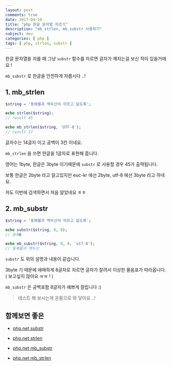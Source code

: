 ```yaml
---
layout: post
comments: true
date: 2017-04-10
title: "php 한글 문자열 자르기"
description: "mb_strlen, mb_substr 사용하기"
subject: dev
categories: [ php ]
tags: [ php, strlen, substr ]
---
```


한글 문자열을 자를 때 그냥 `substr` 함수를 자르면 글자가 깨지는걸 보신 적이 있을거에요 !

`mb_substr` 로 한글을 안전하게 자릅시다 ..!

## 1. mb_strlen<a id="1-mb_strlen" href="#1-mb_strlen" class="s-link" aria-hidden="true"></a>

```php
$string = '동해물과 백두산이 마르고 닳도록';

echo strlen($string);
// result 45

echo mb_strlen($string, 'UTF-8');
// result 17
```

글자수는 14글자 이고 공백이 3칸 이네요.

`mb_strlen` 을 쓰면 한글을 1글자로 표현해 줍니다.

영어는 1byte, 한글은 3byte 이기때문에 `substr` 로 사용할 경우 45가 출력됩니다.

보통 한글은 2byte 라고 알고있지만 euc-kr 에선 2byte, utf-8 에선 3byte 라고 하네요.

저도 이번에 검색하면서 처음 알았네요 ㅎㅎ

## 2. mb_substr<a id="2-mb_substr" href="#2-mb_substr" class="s-link" aria-hidden="true"></a>

```php
$string = '동해물과 백두산이 마르고 닳도록';

echo substr($string, 0, 8);
// 동해�

echo mb_substr($string, 0, 8, 'utf-8');
// 동해물과 백두산
```

`substr` 도 위의 설명과 내용이 같습니다.

3byte 기 때문에 애매하게 8글자로 자르면 글자가 잘려서 이상한 물음표가 따라옵니다. ( 보고싶지 않아요 ㅠㅠ ! )

`mb_substr` 은 공백포함 8글자가 예쁘게 잘립니다 :)

> 테스트 해 보시는게 온몸으로 와 닿아요 ..!

## 함께보면 좋은<a id="함께보면-좋은" href="#함께보면-좋은" class="s-link" aria-hidden="true"></a>

- [php.net substr](http://php.net/manual/kr/function.substr.php)

- [php.net strlen](http://php.net/manual/kr/function.strlen.php)

- [php.net mb_substr](http://php.net/manual/en/function.mb-substr.php)

- [php.net mb_strlen](http://php.net/manual/en/function.mb-strlen.php)
